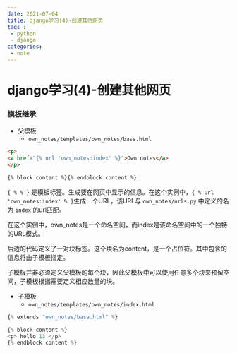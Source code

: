 ```yaml
---
date: 2021-07-04
title: django学习(4)-创建其他网页
tags :
 - python
 - django
categories:
 - note
---
```


# django学习(4)-创建其他网页

### 模板继承

* 父模板
  * `own_notes/templates/own_notes/base.html`

```html
<p>
<a href="{% url 'own_notes:index' %}">Own notes</a>
</p>

{% block content %}{% endblock content %}
```

 `{ % % }` 是模板标签。生成要在网页中显示的信息。在这个实例中，`{ % url 'own_notes:index' % }`生成一个URL，该URL与 `own_notes/urls.py` 中定义的名为 `index` 的url匹配。

在这个实例中，own_notes是一个命名空间，而index是该命名空间中的一个独特的URL模式。

后边的代码定义了一对块标签。这个块名为content，是一个占位符。其中包含的信息将由子模板指定。

子模板并非必须定义父模板的每个块，因此父模板中可以使用任意多个块来预留空间，子模板根据需要定义相应数量的块。
<!--more-->


* 子模板
  * `own_notes/templates/own_notes/index.html`

```python
{% extends "own_notes/base.html" %}

{% block content %}
<p> hello 13 </p>
{% endblock content %}
```


